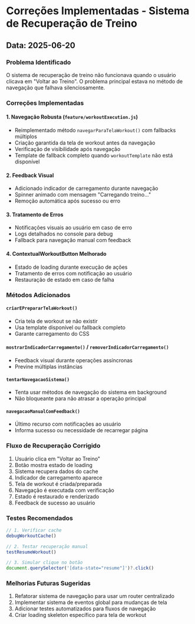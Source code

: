 # Correções Implementadas - Sistema de Recuperação de Treino

## Data: 2025-06-20

### Problema Identificado
O sistema de recuperação de treino não funcionava quando o usuário clicava em "Voltar ao Treino". O problema principal estava no método de navegação que falhava silenciosamente.

### Correções Implementadas

#### 1. **Navegação Robusta** (`feature/workoutExecution.js`)
- Reimplementado método `navegarParaTelaWorkout()` com fallbacks múltiplos
- Criação garantida da tela de workout antes da navegação
- Verificação de visibilidade após navegação
- Template de fallback completo quando `workoutTemplate` não está disponível

#### 2. **Feedback Visual**
- Adicionado indicador de carregamento durante navegação
- Spinner animado com mensagem "Carregando treino..."
- Remoção automática após sucesso ou erro

#### 3. **Tratamento de Erros**
- Notificações visuais ao usuário em caso de erro
- Logs detalhados no console para debug
- Fallback para navegação manual com feedback

#### 4. **ContextualWorkoutButton Melhorado**
- Estado de loading durante execução de ações
- Tratamento de erros com notificação ao usuário
- Restauração de estado em caso de falha

### Métodos Adicionados

#### `criarEPrepararTelaWorkout()`
- Cria tela de workout se não existir
- Usa template disponível ou fallback completo
- Garante carregamento do CSS

#### `mostrarIndicadorCarregamento()` / `removerIndicadorCarregamento()`
- Feedback visual durante operações assíncronas
- Previne múltiplas instâncias

#### `tentarNavegacaoSistema()`
- Tenta usar métodos de navegação do sistema em background
- Não bloqueante para não atrasar a operação principal

#### `navegacaoManualComFeedback()`
- Último recurso com notificações ao usuário
- Informa sucesso ou necessidade de recarregar página

### Fluxo de Recuperação Corrigido

1. Usuário clica em "Voltar ao Treino"
2. Botão mostra estado de loading
3. Sistema recupera dados do cache
4. Indicador de carregamento aparece
5. Tela de workout é criada/preparada
6. Navegação é executada com verificação
7. Estado é restaurado e renderizado
8. Feedback de sucesso ao usuário

### Testes Recomendados

```javascript
// 1. Verificar cache
debugWorkoutCache()

// 2. Testar recuperação manual
testResumeWorkout()

// 3. Simular clique no botão
document.querySelector('[data-state="resume"]')?.click()
```

### Melhorias Futuras Sugeridas

1. Refatorar sistema de navegação para usar um router centralizado
2. Implementar sistema de eventos global para mudanças de tela
3. Adicionar testes automatizados para fluxos de navegação
4. Criar loading skeleton específico para tela de workout